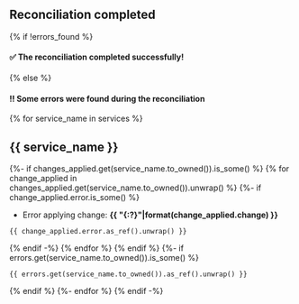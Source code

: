 ## Reconciliation completed
{% if !errors_found %}
#### ✅ The reconciliation completed successfully!
{% else %}
#### ‼️ Some errors were found during the reconciliation
{% for service_name in services %}
## {{ service_name }}
{%- if changes_applied.get(service_name.to_owned()).is_some() %}
{% for change_applied in changes_applied.get(service_name.to_owned()).unwrap() %}
{%- if change_applied.error.is_some() %}
- Error applying change: **{{ "{:?}"|format(change_applied.change) }}**
```
{{ change_applied.error.as_ref().unwrap() }}
```
{% endif -%}
{% endfor %}
{% endif %}
{%- if errors.get(service_name.to_owned()).is_some() %}
```
{{ errors.get(service_name.to_owned()).as_ref().unwrap() }}
```
{% endif %}
{%- endfor %}
{% endif -%}
